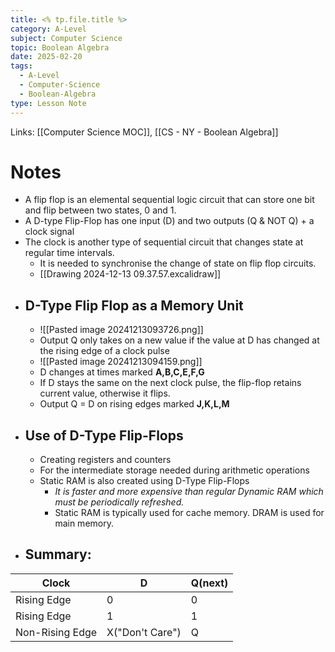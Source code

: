 ```yaml
---
title: <% tp.file.title %>
category: A-Level
subject: Computer Science
topic: Boolean Algebra
date: 2025-02-20
tags:
  - A-Level
  - Computer-Science
  - Boolean-Algebra
type: Lesson Note
---
```


Links: [[Computer Science MOC]], [[CS - NY - Boolean Algebra]]
# Notes
- A flip flop is an elemental sequential logic circuit that can store one bit and flip between two states, 0 and 1.
- A D-type Flip-Flop has one input (D) and two outputs (Q & NOT Q) + a clock signal
- The clock is another type of sequential circuit that changes state at regular time intervals.
	- It is needed to synchronise the change of state on flip flop circuits.
	- [[Drawing 2024-12-13 09.37.57.excalidraw]]
- ## D-Type Flip Flop as a Memory Unit
	- ![[Pasted image 20241213093726.png]]
	- Output Q only takes on a new value if the value at D has changed at the rising edge of a clock pulse
	- ![[Pasted image 20241213094159.png]]
	- D changes at times marked **A,B,C,E,F,G**
	- If D stays the same on the next clock pulse, the flip-flop retains current value, otherwise it flips.
	- Output Q = D on rising edges marked **J,K,L,M**
- ## Use of D-Type Flip-Flops
	- Creating registers and counters
	- For the intermediate storage needed during arithmetic operations
	- Static RAM is also created using D-Type Flip-Flops
		- *It is faster and more expensive than regular Dynamic RAM which must be periodically refreshed.*
		- Static RAM is typically used for cache memory. DRAM is used for main memory.
- ## Summary:

| Clock           | D               | Q(next) |
| --------------- | --------------- | ------- |
| Rising Edge     | 0               | 0       |
| Rising Edge     | 1               | 1       |
| Non-Rising Edge | X("Don't Care") | Q       |


